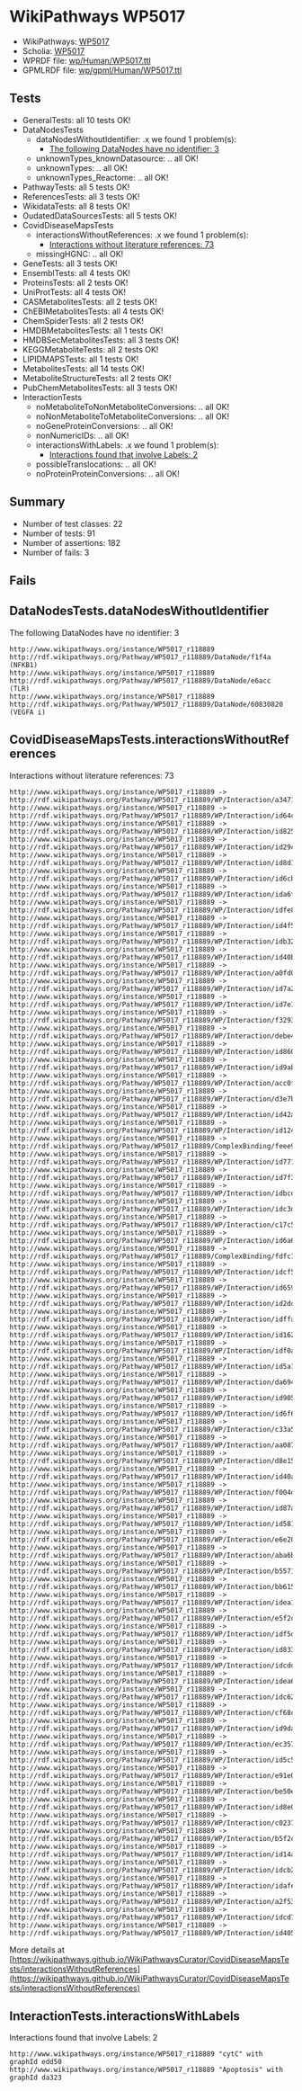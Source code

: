 # WikiPathways WP5017

* WikiPathways: [WP5017](https://identifiers.org/wikipathways:WP5017)
* Scholia: [WP5017](https://scholia.toolforge.org/wikipathways/WP5017)
* WPRDF file: [wp/Human/WP5017.ttl](../wp/Human/WP5017.ttl)
* GPMLRDF file: [wp/gpml/Human/WP5017.ttl](../wp/gpml/Human/WP5017.ttl)

## Tests
* GeneralTests: all 10 tests OK!
* DataNodesTests
    * dataNodesWithoutIdentifier: .x we found 1 problem(s):
        * [The following DataNodes have no identifier: 3](#d2d32fa2)
    * unknownTypes_knownDatasource: .. all OK!
    * unknownTypes: .. all OK!
    * unknownTypes_Reactome: .. all OK!
* PathwayTests: all 5 tests OK!
* ReferencesTests: all 3 tests OK!
* WikidataTests: all 8 tests OK!
* OudatedDataSourcesTests: all 5 tests OK!
* CovidDiseaseMapsTests
    * interactionsWithoutReferences: .x we found 1 problem(s):
        * [Interactions without literature references: 73](#9701cd9e)
    * missingHGNC: .. all OK!
* GeneTests: all 3 tests OK!
* EnsemblTests: all 4 tests OK!
* ProteinsTests: all 2 tests OK!
* UniProtTests: all 4 tests OK!
* CASMetabolitesTests: all 2 tests OK!
* ChEBIMetabolitesTests: all 4 tests OK!
* ChemSpiderTests: all 2 tests OK!
* HMDBMetabolitesTests: all 1 tests OK!
* HMDBSecMetabolitesTests: all 3 tests OK!
* KEGGMetaboliteTests: all 2 tests OK!
* LIPIDMAPSTests: all 1 tests OK!
* MetabolitesTests: all 14 tests OK!
* MetaboliteStructureTests: all 2 tests OK!
* PubChemMetabolitesTests: all 3 tests OK!
* InteractionTests
    * noMetaboliteToNonMetaboliteConversions: .. all OK!
    * noNonMetaboliteToMetaboliteConversions: .. all OK!
    * noGeneProteinConversions: .. all OK!
    * nonNumericIDs: .. all OK!
    * interactionsWithLabels: .x we found 1 problem(s):
        * [Interactions found that involve Labels: 2](#630d2679)
    * possibleTranslocations: .. all OK!
    * noProteinProteinConversions: .. all OK!


## Summary

* Number of test classes: 22
* Number of tests: 91
* Number of assertions: 182
* Number of fails: 3

## Fails

<a name="d2d32fa2" />

## DataNodesTests.dataNodesWithoutIdentifier

The following DataNodes have no identifier: 3
```
http://www.wikipathways.org/instance/WP5017_r118889 http://rdf.wikipathways.org/Pathway/WP5017_r118889/DataNode/f1f4a (NFKB1)
http://www.wikipathways.org/instance/WP5017_r118889 http://rdf.wikipathways.org/Pathway/WP5017_r118889/DataNode/e6acc (TLR)
http://www.wikipathways.org/instance/WP5017_r118889 http://rdf.wikipathways.org/Pathway/WP5017_r118889/DataNode/60830820 (VEGFA i)
```

<a name="9701cd9e" />

## CovidDiseaseMapsTests.interactionsWithoutReferences

Interactions without literature references: 73
```
http://www.wikipathways.org/instance/WP5017_r118889 -> http://rdf.wikipathways.org/Pathway/WP5017_r118889/WP/Interaction/a3471
http://www.wikipathways.org/instance/WP5017_r118889 -> http://rdf.wikipathways.org/Pathway/WP5017_r118889/WP/Interaction/id64c73014
http://www.wikipathways.org/instance/WP5017_r118889 -> http://rdf.wikipathways.org/Pathway/WP5017_r118889/WP/Interaction/id82577f59
http://www.wikipathways.org/instance/WP5017_r118889 -> http://rdf.wikipathways.org/Pathway/WP5017_r118889/WP/Interaction/id29c37361
http://www.wikipathways.org/instance/WP5017_r118889 -> http://rdf.wikipathways.org/Pathway/WP5017_r118889/WP/Interaction/id8d1fcfca
http://www.wikipathways.org/instance/WP5017_r118889 -> http://rdf.wikipathways.org/Pathway/WP5017_r118889/WP/Interaction/id6cb6de0c
http://www.wikipathways.org/instance/WP5017_r118889 -> http://rdf.wikipathways.org/Pathway/WP5017_r118889/WP/Interaction/ida6fb44b3
http://www.wikipathways.org/instance/WP5017_r118889 -> http://rdf.wikipathways.org/Pathway/WP5017_r118889/WP/Interaction/idfe84d13e
http://www.wikipathways.org/instance/WP5017_r118889 -> http://rdf.wikipathways.org/Pathway/WP5017_r118889/WP/Interaction/id4f50d393
http://www.wikipathways.org/instance/WP5017_r118889 -> http://rdf.wikipathways.org/Pathway/WP5017_r118889/WP/Interaction/idb3277892
http://www.wikipathways.org/instance/WP5017_r118889 -> http://rdf.wikipathways.org/Pathway/WP5017_r118889/WP/Interaction/id40b35b4e
http://www.wikipathways.org/instance/WP5017_r118889 -> http://rdf.wikipathways.org/Pathway/WP5017_r118889/WP/Interaction/a0fd0
http://www.wikipathways.org/instance/WP5017_r118889 -> http://rdf.wikipathways.org/Pathway/WP5017_r118889/WP/Interaction/id7a291862
http://www.wikipathways.org/instance/WP5017_r118889 -> http://rdf.wikipathways.org/Pathway/WP5017_r118889/WP/Interaction/id7e10b2e0
http://www.wikipathways.org/instance/WP5017_r118889 -> http://rdf.wikipathways.org/Pathway/WP5017_r118889/WP/Interaction/f3293
http://www.wikipathways.org/instance/WP5017_r118889 -> http://rdf.wikipathways.org/Pathway/WP5017_r118889/WP/Interaction/debe4
http://www.wikipathways.org/instance/WP5017_r118889 -> http://rdf.wikipathways.org/Pathway/WP5017_r118889/WP/Interaction/id8605fd13
http://www.wikipathways.org/instance/WP5017_r118889 -> http://rdf.wikipathways.org/Pathway/WP5017_r118889/WP/Interaction/id9ab74324
http://www.wikipathways.org/instance/WP5017_r118889 -> http://rdf.wikipathways.org/Pathway/WP5017_r118889/WP/Interaction/acc0f
http://www.wikipathways.org/instance/WP5017_r118889 -> http://rdf.wikipathways.org/Pathway/WP5017_r118889/WP/Interaction/d3e7b
http://www.wikipathways.org/instance/WP5017_r118889 -> http://rdf.wikipathways.org/Pathway/WP5017_r118889/WP/Interaction/id42a60593
http://www.wikipathways.org/instance/WP5017_r118889 -> http://rdf.wikipathways.org/Pathway/WP5017_r118889/WP/Interaction/id124f504
http://www.wikipathways.org/instance/WP5017_r118889 -> http://rdf.wikipathways.org/Pathway/WP5017_r118889/ComplexBinding/feee9
http://www.wikipathways.org/instance/WP5017_r118889 -> http://rdf.wikipathways.org/Pathway/WP5017_r118889/WP/Interaction/id77147e38
http://www.wikipathways.org/instance/WP5017_r118889 -> http://rdf.wikipathways.org/Pathway/WP5017_r118889/WP/Interaction/id7f3387bd
http://www.wikipathways.org/instance/WP5017_r118889 -> http://rdf.wikipathways.org/Pathway/WP5017_r118889/WP/Interaction/idbceb28e3
http://www.wikipathways.org/instance/WP5017_r118889 -> http://rdf.wikipathways.org/Pathway/WP5017_r118889/WP/Interaction/idc3d22e0b
http://www.wikipathways.org/instance/WP5017_r118889 -> http://rdf.wikipathways.org/Pathway/WP5017_r118889/WP/Interaction/c17c5
http://www.wikipathways.org/instance/WP5017_r118889 -> http://rdf.wikipathways.org/Pathway/WP5017_r118889/WP/Interaction/id6a6c6678
http://www.wikipathways.org/instance/WP5017_r118889 -> http://rdf.wikipathways.org/Pathway/WP5017_r118889/ComplexBinding/fdfc1
http://www.wikipathways.org/instance/WP5017_r118889 -> http://rdf.wikipathways.org/Pathway/WP5017_r118889/WP/Interaction/idcf5e8c4b
http://www.wikipathways.org/instance/WP5017_r118889 -> http://rdf.wikipathways.org/Pathway/WP5017_r118889/WP/Interaction/id659c2444
http://www.wikipathways.org/instance/WP5017_r118889 -> http://rdf.wikipathways.org/Pathway/WP5017_r118889/WP/Interaction/id2dc5849
http://www.wikipathways.org/instance/WP5017_r118889 -> http://rdf.wikipathways.org/Pathway/WP5017_r118889/WP/Interaction/idffa279cf
http://www.wikipathways.org/instance/WP5017_r118889 -> http://rdf.wikipathways.org/Pathway/WP5017_r118889/WP/Interaction/id16238df4
http://www.wikipathways.org/instance/WP5017_r118889 -> http://rdf.wikipathways.org/Pathway/WP5017_r118889/WP/Interaction/idf0a72812
http://www.wikipathways.org/instance/WP5017_r118889 -> http://rdf.wikipathways.org/Pathway/WP5017_r118889/WP/Interaction/id5a187ba6
http://www.wikipathways.org/instance/WP5017_r118889 -> http://rdf.wikipathways.org/Pathway/WP5017_r118889/WP/Interaction/da694
http://www.wikipathways.org/instance/WP5017_r118889 -> http://rdf.wikipathways.org/Pathway/WP5017_r118889/WP/Interaction/id905e2fc6
http://www.wikipathways.org/instance/WP5017_r118889 -> http://rdf.wikipathways.org/Pathway/WP5017_r118889/WP/Interaction/id6f6413b9
http://www.wikipathways.org/instance/WP5017_r118889 -> http://rdf.wikipathways.org/Pathway/WP5017_r118889/WP/Interaction/c33a5
http://www.wikipathways.org/instance/WP5017_r118889 -> http://rdf.wikipathways.org/Pathway/WP5017_r118889/WP/Interaction/aa087
http://www.wikipathways.org/instance/WP5017_r118889 -> http://rdf.wikipathways.org/Pathway/WP5017_r118889/WP/Interaction/d8e15
http://www.wikipathways.org/instance/WP5017_r118889 -> http://rdf.wikipathways.org/Pathway/WP5017_r118889/WP/Interaction/id40a4006b
http://www.wikipathways.org/instance/WP5017_r118889 -> http://rdf.wikipathways.org/Pathway/WP5017_r118889/WP/Interaction/f004d
http://www.wikipathways.org/instance/WP5017_r118889 -> http://rdf.wikipathways.org/Pathway/WP5017_r118889/WP/Interaction/id87a12055
http://www.wikipathways.org/instance/WP5017_r118889 -> http://rdf.wikipathways.org/Pathway/WP5017_r118889/WP/Interaction/id581717de
http://www.wikipathways.org/instance/WP5017_r118889 -> http://rdf.wikipathways.org/Pathway/WP5017_r118889/WP/Interaction/e6e20
http://www.wikipathways.org/instance/WP5017_r118889 -> http://rdf.wikipathways.org/Pathway/WP5017_r118889/WP/Interaction/aba6b
http://www.wikipathways.org/instance/WP5017_r118889 -> http://rdf.wikipathways.org/Pathway/WP5017_r118889/WP/Interaction/b5571
http://www.wikipathways.org/instance/WP5017_r118889 -> http://rdf.wikipathways.org/Pathway/WP5017_r118889/WP/Interaction/bb615
http://www.wikipathways.org/instance/WP5017_r118889 -> http://rdf.wikipathways.org/Pathway/WP5017_r118889/WP/Interaction/idea19bb12
http://www.wikipathways.org/instance/WP5017_r118889 -> http://rdf.wikipathways.org/Pathway/WP5017_r118889/WP/Interaction/e5f2c
http://www.wikipathways.org/instance/WP5017_r118889 -> http://rdf.wikipathways.org/Pathway/WP5017_r118889/WP/Interaction/idf5d5c17d
http://www.wikipathways.org/instance/WP5017_r118889 -> http://rdf.wikipathways.org/Pathway/WP5017_r118889/WP/Interaction/id83382dc9
http://www.wikipathways.org/instance/WP5017_r118889 -> http://rdf.wikipathways.org/Pathway/WP5017_r118889/WP/Interaction/idcddc9bd2
http://www.wikipathways.org/instance/WP5017_r118889 -> http://rdf.wikipathways.org/Pathway/WP5017_r118889/WP/Interaction/idea6a7587
http://www.wikipathways.org/instance/WP5017_r118889 -> http://rdf.wikipathways.org/Pathway/WP5017_r118889/WP/Interaction/idc62ade93
http://www.wikipathways.org/instance/WP5017_r118889 -> http://rdf.wikipathways.org/Pathway/WP5017_r118889/WP/Interaction/cf68c
http://www.wikipathways.org/instance/WP5017_r118889 -> http://rdf.wikipathways.org/Pathway/WP5017_r118889/WP/Interaction/id9dab4de8
http://www.wikipathways.org/instance/WP5017_r118889 -> http://rdf.wikipathways.org/Pathway/WP5017_r118889/WP/Interaction/ec357
http://www.wikipathways.org/instance/WP5017_r118889 -> http://rdf.wikipathways.org/Pathway/WP5017_r118889/WP/Interaction/id5c510149
http://www.wikipathways.org/instance/WP5017_r118889 -> http://rdf.wikipathways.org/Pathway/WP5017_r118889/WP/Interaction/e91e0
http://www.wikipathways.org/instance/WP5017_r118889 -> http://rdf.wikipathways.org/Pathway/WP5017_r118889/WP/Interaction/be50e
http://www.wikipathways.org/instance/WP5017_r118889 -> http://rdf.wikipathways.org/Pathway/WP5017_r118889/WP/Interaction/id8e00894d
http://www.wikipathways.org/instance/WP5017_r118889 -> http://rdf.wikipathways.org/Pathway/WP5017_r118889/WP/Interaction/c0237
http://www.wikipathways.org/instance/WP5017_r118889 -> http://rdf.wikipathways.org/Pathway/WP5017_r118889/WP/Interaction/b5f2c
http://www.wikipathways.org/instance/WP5017_r118889 -> http://rdf.wikipathways.org/Pathway/WP5017_r118889/WP/Interaction/id14ac29e1
http://www.wikipathways.org/instance/WP5017_r118889 -> http://rdf.wikipathways.org/Pathway/WP5017_r118889/WP/Interaction/idcb2aef65
http://www.wikipathways.org/instance/WP5017_r118889 -> http://rdf.wikipathways.org/Pathway/WP5017_r118889/WP/Interaction/idafea9d81
http://www.wikipathways.org/instance/WP5017_r118889 -> http://rdf.wikipathways.org/Pathway/WP5017_r118889/WP/Interaction/a2f53
http://www.wikipathways.org/instance/WP5017_r118889 -> http://rdf.wikipathways.org/Pathway/WP5017_r118889/WP/Interaction/idcd7d8d5d
http://www.wikipathways.org/instance/WP5017_r118889 -> http://rdf.wikipathways.org/Pathway/WP5017_r118889/WP/Interaction/id4054b979
```

More details at [https://wikipathways.github.io/WikiPathwaysCurator/CovidDiseaseMapsTests/interactionsWithoutReferences](https://wikipathways.github.io/WikiPathwaysCurator/CovidDiseaseMapsTests/interactionsWithoutReferences)

<a name="630d2679" />

## InteractionTests.interactionsWithLabels

Interactions found that involve Labels: 2
```
http://www.wikipathways.org/instance/WP5017_r118889 "cytC" with graphId edd50
http://www.wikipathways.org/instance/WP5017_r118889 "Apoptosis" with graphId da323
```

